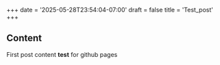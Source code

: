 +++
date = '2025-05-28T23:54:04-07:00'
draft = false
title = 'Test_post'
+++


## Content

First post content **test** for github pages